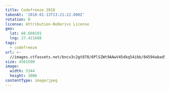 ```yaml
---
title: Codefreeze 2018
takenAt: '2018-01-13T13:21:22.000Z'
rotation: 0
license: Attribution-NoDerivs License
geo:
  lat: 68.608191
  lng: 27.421688
tags:
  - codefreeze
url: >-
  //images.ctfassets.net/bncv3c2gt878/6PlSZWt9AAwV45dkq54ibb/84594abad5b2b714a4664c820c326132/codefreeze-2018_28023290179_o
size: 4561500
image:
  width: 5344
  height: 3006
contentType: image/jpeg
---
```


